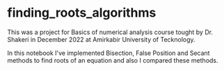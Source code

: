 # finding_roots_algorithms
This was a project for Basics of numerical analysis course tought by Dr. Shakeri in December 2022 at Amirkabir University of Tecknology.

In this notebook I've implemented Bisection, False Position and Secant methods to find roots of an equation and also I compared these methods.
